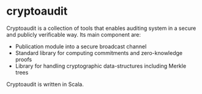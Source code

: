cryptoaudit
===========

Cryptoaudit is a collection of tools that enables auditing system in a secure and publicly verificable way. Its main component are:
* Publication module into a secure broadcast channel
* Standard library for computing commitments and zero-knowledge proofs
* Library for handling cryptographic data-structures including Merkle trees

Cryptoaudit is written in Scala.

